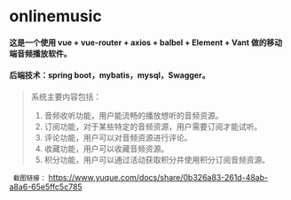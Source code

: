# onlinemusic

#### 这是一个使用 vue + vue-router + axios + balbel + Element + Vant 做的移动端音频播放软件。
#### 后端技术：spring boot，mybatis，mysql，Swagger。

> 系统主要内容包括：
> 1.	音频收听功能，用户能流畅的播放想听的音频资源。
> 2.	订阅功能，对于某些特定的音频资源，用户需要订阅才能试听。
> 3.	评论功能，用户可以对音频资源进行评论。
> 4.	收藏功能，用户可以收藏音频资源。
> 5.	积分功能，用户可以通过活动获取积分并使用积分订阅音频资源。

` 截图链接：` https://www.yuque.com/docs/share/0b326a83-261d-48ab-a8a6-65e5ffc5c785 
